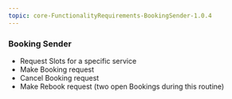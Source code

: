 ```yaml
---
topic: core-FunctionalityRequirements-BookingSender-1.0.4
---
```


### Booking Sender 

- Request Slots for a specific service
- Make Booking request
- Cancel Booking request 
- Make Rebook request (two open Bookings during this routine)

<br>